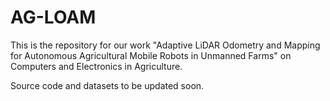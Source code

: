 # AG-LOAM
This is the repository for our work "Adaptive LiDAR Odometry and Mapping for Autonomous Agricultural
Mobile Robots in Unmanned Farms" on Computers and Electronics in Agriculture.

Source code and datasets to be updated soon.
